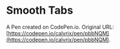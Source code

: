 # Smooth Tabs

A Pen created on CodePen.io. Original URL: [https://codepen.io/calvrix/pen/pbbNQM](https://codepen.io/calvrix/pen/pbbNQM).


